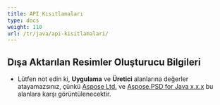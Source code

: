 ```yaml
---
title: API Kısıtlamaları
type: docs
weight: 110
url: /tr/java/api-kisitlamalari/
---
```


## **Dışa Aktarılan Resimler Oluşturucu Bilgileri**
- Lütfen not edin ki, **Uygulama** ve **Üretici** alanlarına değerler atayamazsınız, çünkü [Aspose Ltd.](https://www.aspose.com) ve [Aspose.PSD for Java x.x.x](https://products.aspose.com/psd/java) bu alanlara karşı görüntülenecektir.

